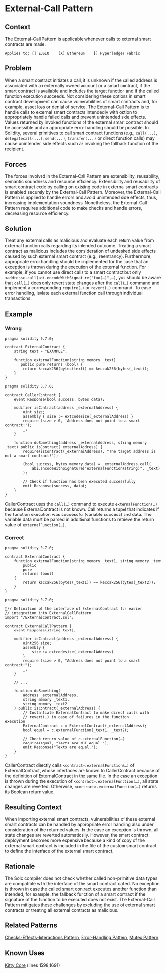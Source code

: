 # External-Call Pattern

## Context
The External-Call Pattern is applicable whenever calls to external smart contracts are made.

``Applies to: [] EOSIO    [X] Ethereum    [] Hyperledger Fabric``

## Problem
When a smart contract initiates a call, it is unknown if the called address is associated with an externally owned account or a smart contract, if the smart contract is available and includes the target function and if the called function execution succeeds. Not considering these options in smart contract development can cause vulnerabilities of smart contracts and, for example, asset loss or denial of service. The External-Call Pattern is to handle calls to external smart contracts intendedly with option to appropriately handle failed calls and prevent unintended side effects. Values returned by invoked functions of the external smart contract should be accessible and an appropriate error handling should be possible. In Solidity, several primitives to call smart contract functions (e.g., `call(...)`, `delegatecall(...)`, `send(...)`, `transfer(...)` or direct function calls) may cause unintended side effects such as invoking the fallback function of the recipient. 

## Forces
The forces involved in the External-Call Pattern are extensibility, reusability, semantic soundness and resource efficiency. Extensibility and reusability of smart contract code by calling on existing code in external smart contracts is enabled securely by the External-Call Pattern. Moreover, the External-Call Pattern is applied to handle errors and avoid unintended side effects, thus, increasing implementation soundness. Nonetheless, the External-Call Pattern requires additional code to make checks and handle errors, decreasing resource efficiency. 

## Solution
Treat any external calls as malicious and evaluate each return value from external function calls regarding its intended outcome. Treating a smart contract as malicious includes the consideration of undesired side effects caused by such external smart contract (e.g., reentrancy). Furthermore, appropriate error handling should be implemented for the case that an exception is thrown during the execution of the external function. For example, if you cannot use direct calls to a smart contract but only `<address>.call(abi.encodeWithSignature("foo(…)",…)`, you should be aware that `call(…)` does only revert state changes after the `call(…)` command and implement a corresponding `require(…)` or `revert(…)` command. To ease error handling, isolate each external function call through individual transactions.
## Example

### Wrong
```Solidity 
pragma solidity 0.7.0;

contract ExternalContract {
    string text = "EXAMPLE";

    function externalFunction(string memory _text)
       public pure returns (bool) {
        return keccak256(bytes(text)) == keccak256(bytes(_text));
    }
}
```
```Solidity 
pragma solidity 0.7.0;

contract CallerContract {
    event Response(bool success, bytes data);

    modifier isContract(address _externalAddress) {
        uint size;
        assembly { size := extcodesize(_externalAddress) }
        require (size > 0, 'Address does not point to a smart contract!');
        _;
    }
    
    function doSomething(address _externalAddress, string memory _text) public isContract(_externalAddress) {
        require(isContract(_externalAddress), "The target address is not a smart contract!");
        
        (bool success, bytes memory data) = _externalAddress.call(
            abi.encodeWithSignature("externalFunction(string)", _text)
        );

        // Check if function has been executed successfully
        emit Response(success, data);
    }
}
```
CallerContract uses the `call(…)` command to execute `externalFunction(…)` because ExternalContract is not known. Call returns a tupel that indicates if the function execution was successful (variable success) and data. The variable data must be parsed in additional functions to retrieve the return value of `externalFunction(…)`.

### Correct
```Solidity 
pragma solidity 0.7.0;

contract ExternalContract {
    function externalFunction(string memory _text1, string memory _text2)
        public 
        pure
        returns (bool)
    {
        return keccak256(bytes(_text1)) == keccak256(bytes(_text2));
    }
}
```
```Solidity 
pragma solidity 0.7.0;

// Definition of the interface of ExternalContract for easier
// integration into ExternalCallPattern
import "/ExternalContract.sol";

contract ExternalCallPattern {
    event Response(string text);

    modifier isContract(address _externalAddress) {
        uint256 size;
        assembly { 
            size := extcodesize(_externalAddress)
        }
        require (size > 0, "Address does not point to a smart contract!");
        _;
    }

    // ...

    function doSomething(
        address _externalAddress,
        string memory _text1,
        string memory _text2
    ) public isContract(_externalAddress) {
        // Instantiate ExternalContract to make direct calls with 
        // revert(…) in case of failures in the function execution        
        ExternalContract c = ExternalContract(_externalAddress);
        bool equal = c.externalFunction(_text1, _text2);    
   
        // Check return value of c.externalFunction(…)
        require(equal, "Texts are NOT equal.");
        emit Response("Texts are equal.");
    }
}
```
CallerContract directly calls `<contract>.externalFunction(…)` of ExternalContract, whose interfaces are known to CallerContract because of the definition of ExternalContract in the same file. In the case an exception is thrown during the execution of `<contract>.externalFunction(…)`, all state changes are reverted. Otherwise, `<contract>.externalFunction(…)` returns its Boolean return value.

## Resulting Context
When importing external smart contracts, vulnerabilities of these external smart contracts can be handled by appropriate error handling also under consideration of the returned values. In the case an exception is thrown, all state changes are reverted automatically. However, the smart contract deployment becomes more expensive because a kind of copy of the external smart contract is included in the file of the custom smart contract to define the interface of the external smart contract.

## Rationale
The Solc compiler does not check whether called non-primitive data types are compatible with the interface of the smart contract called. No exception is thrown in case the called smart contract executes another function than intended, for example, the fallback function of a smart contract if the signature of the function to be executed does not exist. The External-Call Pattern mitigates these challenges by excluding the use of external smart contracts or treating all external contracts as malicious.

## Related Patterns
[Checks-Effects-Interactions Pattern](../Checks-Effects-Interactions%20Pattern/README.md), [Error-Handling Pattern](../Error-Handling%20Pattern/README.md), [Mutex Pattern](../../Design%20Patterns/Mutex%20Pattern/README.md)

## Known Uses
[Kitty Core](https://etherscan.io/address/0x06012c8cf97BEaD5deAe237070F9587f8E7A266d#code) (lines 1598,1691)
